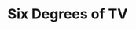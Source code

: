 ---
inProgress: false
title: Six Degrees of TV
description: Six Degrees of Kevin Bacon-style game that allows you to choose a starting and target actor from a TV show database.
img: six-degrees
img_alt: screenshot of Six Degrees of TV project
link: https://github.com/etiry/six-degrees
demo: https://sixdegreesoftv.netlify.app
tags: ['React', 'ReduxToolkit', 'Bootstrap']
---